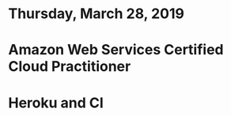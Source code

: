 Thursday, March 28, 2019
====================
# Amazon Web Services Certified Cloud Practitioner
# Heroku and CI